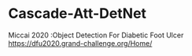 # Cascade-Att-DetNet
Miccai 2020 :Object Detection For Diabetic Foot Ulcer
https://dfu2020.grand-challenge.org/Home/
